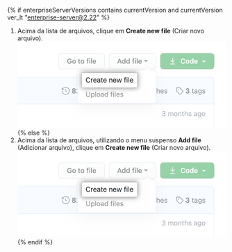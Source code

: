 {% if enterpriseServerVersions contains currentVersion and currentVersion ver_lt "enterprise-server@2.22" %}
1. Acima da lista de arquivos, clique em **Create new file** (Criar novo arquivo). !["Criar novo arquivo" botão](/assets/images/help/repository/create_new_file.png)
{% else %}
1. Acima da lista de arquivos, utilizando o menu suspenso **Add file** (Adicionar arquivo), clique em **Create new file** (Criar novo arquivo). !["Criar novo arquivo" no menu suspenso "Adicionar arquivo"](/assets/images/help/repository/create_new_file.png)
{% endif %}
